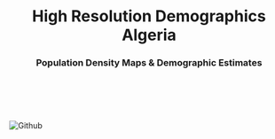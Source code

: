 <h1 align='center'>High Resolution Demographics Algeria</h1> 
  
<h3 align='center'>Population Density Maps & Demographic Estimates</h3>

<br><br>
<!--<h3 align='center'><a href="https://tahahaha7.github.io/Greenhouse_Emissions_Algeria/">Full Report</a></h3>-->

<br>

![Github](https://github.com/Tahahaha7/Greenhouse_Emissions_Algeria/blob/master/sahara_the_greatest_desert.jpg)
